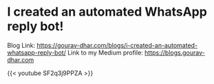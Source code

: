 # I created an automated WhatsApp reply bot!

Blog Link: https://gourav-dhar.com/blogs/i-created-an-automated-whatsapp-reply-bot/
Link to my Medium profile: https://blogs.gourav-dhar.com

{{< youtube SF2q3j9PPZA >}}
